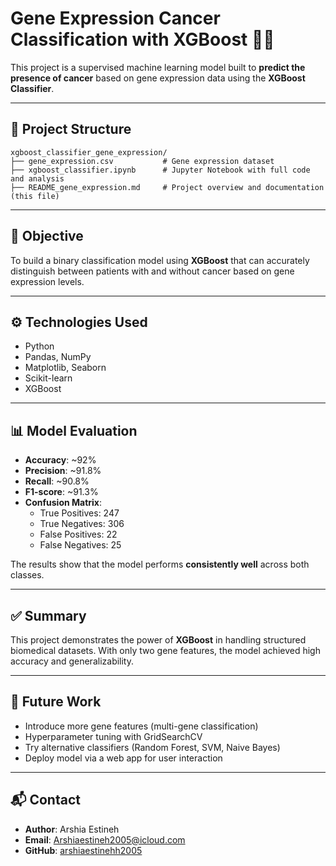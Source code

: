 
# Gene Expression Cancer Classification with XGBoost 🧬🚀

This project is a supervised machine learning model built to **predict the presence of cancer** based on gene expression data using the **XGBoost Classifier**.

---

## 📁 Project Structure

```
xgboost_classifier_gene_expression/
├── gene_expression.csv           # Gene expression dataset
├── xgboost_classifier.ipynb      # Jupyter Notebook with full code and analysis
├── README_gene_expression.md     # Project overview and documentation (this file)
```

---

## 📌 Objective

To build a binary classification model using **XGBoost** that can accurately distinguish between patients with and without cancer based on gene expression levels.

---

## ⚙️ Technologies Used

- Python
- Pandas, NumPy
- Matplotlib, Seaborn
- Scikit-learn
- XGBoost

---

## 📊 Model Evaluation

- **Accuracy**: ~92%
- **Precision**: ~91.8%
- **Recall**: ~90.8%
- **F1-score**: ~91.3%
- **Confusion Matrix**:
    - True Positives: 247
    - True Negatives: 306
    - False Positives: 22
    - False Negatives: 25

The results show that the model performs **consistently well** across both classes.

---

## ✅ Summary

This project demonstrates the power of **XGBoost** in handling structured biomedical datasets. With only two gene features, the model achieved high accuracy and generalizability.

---

## 🔭 Future Work

- Introduce more gene features (multi-gene classification)
- Hyperparameter tuning with GridSearchCV
- Try alternative classifiers (Random Forest, SVM, Naive Bayes)
- Deploy model via a web app for user interaction

---

## 📬 Contact

- **Author**: Arshia Estineh
- **Email**: Arshiaestineh2005@icloud.com
- **GitHub**: [arshiaestinehh2005](https://github.com/arshiaestinehh2005)
